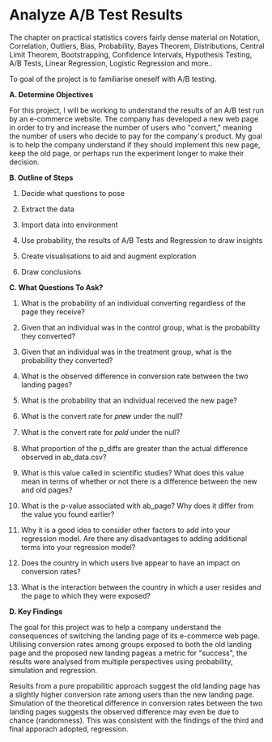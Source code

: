# Analyze A/B Test Results

The chapter on practical statistics covers fairly dense material on Notation, Correlation, Outliers, Bias, Probability, Bayes Theorem, Distributions, Central Limit Theorem, Bootstrapping, Confidence Intervals, Hypothesis Testing, A/B Tests, Linear Regression, Logistic Regression and more..

To goal of the project is to familiarise oneself with A/B testing. 

 **A. Determine Objectives**
 
For this project, I will be working to understand the results of an A/B test run by an e-commerce website. The company has developed a new web page in order to try and increase the number of users who "convert," meaning the number of users who decide to pay for the company's product. My goal is to help the company understand if they should implement this new page, keep the old page, or perhaps run the experiment longer to make their decision.

**B. Outline of Steps** 

1. Decide what questions to pose

2. Extract the data  

3. Import data into environment  

4. Use probability, the results of A/B Tests and Regression to draw insights

5. Create visualisations to aid and augment exploration 

6. Draw conclusions


**C. What Questions To Ask?**

1. What is the probability of an individual converting regardless of the page they receive?

2. Given that an individual was in the control group, what is the probability they converted?

3. Given that an individual was in the treatment group, what is the probability they converted?

4. What is the observed difference in conversion rate between the two landing pages?

5. What is the probability that an individual received the new page?

6. What is the convert rate for  𝑝𝑛𝑒𝑤  under the null?

7. What is the convert rate for  𝑝𝑜𝑙𝑑  under the null?

8. What proportion of the p_diffs are greater than the actual difference observed in ab_data.csv?

9. What is this value called in scientific studies? What does this value mean in terms of whether or not there is a difference between the new and old pages?

10. What is the p-value associated with ab_page? Why does it differ from the value you found earlier?

11. Why it is a good idea to consider other factors to add into your regression model. Are there any disadvantages to adding additional terms into your regression model?

12. Does the country in which users live appear to have an impact on conversion rates?

13. What is the interaction between the country in which a user resides and the page to which they were exposed?

**D. Key Findings**

The goal for this project was to help a company understand the consequences of switching the landing page of its e-commerce web page. Utilising conversion rates among groups exposed to both the old landing page and the proposed new landing pageas a metric for "success", the results were analysed from multiple perspectives using probability, simulation and regression.

Results from a pure propabilitic approach suggest the old landing page has a slightly higher conversion rate among users than the new landing page. Simulation of the theoretical difference in conversion rates between the two landing pages suggests the observed difference may even be due to chance (randomness). This was consistent with the findings of the third and final apporach adopted, regression.
